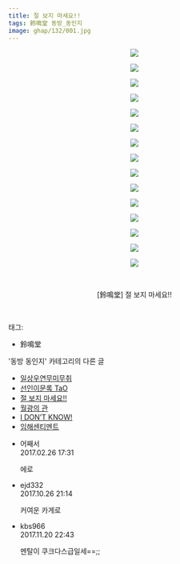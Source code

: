 ```yaml
---
title: 절 보지 마세요!!
tags: 鈴鳴堂 동방_동인지
image: ghap/132/001.jpg
---
```

<div class="article">
<p style="text-align: center; clear: none; float: none;"><img src="{{ site.nasurl }}/ghap/132/001.jpg"/></p>
<p style="text-align: center; clear: none; float: none;"><img src="{{ site.nasurl }}/ghap/132/002.jpg"/></p>
<p style="text-align: center; clear: none; float: none;"><img src="{{ site.nasurl }}/ghap/132/003.jpg"/></p>
<p style="text-align: center; clear: none; float: none;"><img src="{{ site.nasurl }}/ghap/132/004.jpg"/></p>
<p style="text-align: center; clear: none; float: none;"><img src="{{ site.nasurl }}/ghap/132/005.jpg"/></p>
<p style="text-align: center; clear: none; float: none;"><img src="{{ site.nasurl }}/ghap/132/006.jpg"/></p>
<p style="text-align: center; clear: none; float: none;"><img src="{{ site.nasurl }}/ghap/132/007.jpg"/></p>
<p style="text-align: center; clear: none; float: none;"><img src="{{ site.nasurl }}/ghap/132/008.jpg"/></p>
<p style="text-align: center; clear: none; float: none;"><img src="{{ site.nasurl }}/ghap/132/009.jpg"/></p>
<p style="text-align: center; clear: none; float: none;"><img src="{{ site.nasurl }}/ghap/132/010.jpg"/></p>
<p style="text-align: center; clear: none; float: none;"><img src="{{ site.nasurl }}/ghap/132/011.jpg"/></p>
<p style="text-align: center; clear: none; float: none;"><img src="{{ site.nasurl }}/ghap/132/012.jpg"/></p>
<p style="text-align: center; clear: none; float: none;"><img src="{{ site.nasurl }}/ghap/132/013.jpg"/></p>
<p style="text-align: center; clear: none; float: none;"><img src="{{ site.nasurl }}/ghap/132/014.jpg"/></p>
<p style="text-align: center; clear: none; float: none;"><img src="{{ site.nasurl }}/ghap/132/015.jpg"/></p>
<p style="text-align: center; clear: none; float: none;"><br/></p>
<p style="text-align: center; clear: none; float: none;">[鈴鳴堂] 절 보지 마세요!!</p>
<p><br/></p>
</div><div class="tagTrail">
<p>태그: </p>
<ul>
<li>鈴鳴堂</li>
</ul>
</div><div class="another">
<p>'동방 동인지' 카테고리의 다른 글</p>
<ul>
<li><a href="/2016-06-18-ghap_134">일상우연무미무취</a></li>
<li><a href="/2016-06-18-ghap_133">선인이문록 TaO</a></li>
<li><a href="/2016-06-18-ghap_132">절 보지 마세요!!</a></li>
<li><a href="/2016-06-18-ghap_131">월광의 관</a></li>
<li><a href="/2016-06-18-ghap_130">I DON’T KNOW!</a></li>
<li><a href="/2016-06-18-ghap_129">임해센티멘트</a></li>
</ul>
</div><div class="cb_module cb_fluid">
<div class="cb_wrt cb_profile">
<div class="comment">
<ul>
<li class="cb_thumb_off" id="comment14925909">
<div class="cb_comment_area">
<div class="cb_info_area">
<div class="cb_section">
<span class="cb_nick_name">어째서</span>
</div>
<div class="cb_section">
<span class="cb_date">2017.02.26 17:31 </span>
</div>
</div>
<div class="cb_dsc_comment">
<p class="cb_dsc">
											에로
										</p>
</div>
</div></li>
<li class="cb_thumb_off" id="comment15115170">
<div class="cb_comment_area">
<div class="cb_info_area">
<div class="cb_section">
<span class="cb_nick_name">ejd332</span>
</div>
<div class="cb_section">
<span class="cb_date">2017.10.26 21:14 </span>
</div>
</div>
<div class="cb_dsc_comment">
<p class="cb_dsc">
											커여운 카게로
										</p>
</div>
</div></li>
<li class="cb_thumb_off" id="comment15133699">
<div class="cb_comment_area">
<div class="cb_info_area">
<div class="cb_section">
<span class="cb_nick_name">kbs966</span>
</div>
<div class="cb_section">
<span class="cb_date">2017.11.20 22:43 </span>
</div>
</div>
<div class="cb_dsc_comment">
<p class="cb_dsc">
											멘탈이 쿠크다스급일세==;;
										</p>
</div>
</div></li>
</ul>
</div>
</div><!-- commentList close -->
</div>